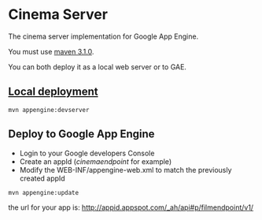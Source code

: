 Cinema Server
=============================================

The cinema server implementation for Google App Engine.

You must use [maven 3.1.0](http://maven.apache.org).

You can both deploy it as a local web server or to GAE.

## [Local deployment](https://cloud.google.com/appengine/docs/java/tools/maven#testing_your_app_with_the_development_server)
``
mvn appengine:devserver
``

## Deploy to Google App Engine

* Login to your Google developers Console
* Create an appId (_cinemaendpoint_ for example)
* Modify the WEB-INF/appengine-web.xml to match the previously created appId

``
mvn appengine:update
``

the url for your app is: http://appid.appspot.com/_ah/api#p/filmendpoint/v1/
